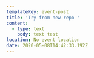 ```yaml
---
templateKey: event-post
title: 'Try from new repo '
content:
  - type: text
    body: text test
location: No event location
date: 2020-05-08T14:42:33.192Z
---
```

